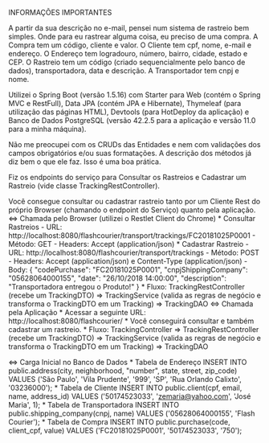 INFORMAÇÕES IMPORTANTES

A partir da sua descrição no e-mail, pensei num sistema de rastreio bem simples. Onde para eu rastrear alguma coisa, eu preciso de uma compra.
A Compra tem um código, cliente e valor. O Cliente tem cpf, nome, e-mail e endereço. O Endereço tem logradouro, número, bairro, cidade, estado
e CEP. O Rastreio tem um código (criado sequencialmente pelo banco de dados), transportadora, data e descrição. A Transportador tem cnpj e nome.

Utilizei o Spring Boot (versão 1.5.16) com Starter para Web (contém o Spring MVC e RestFull), Data JPA (contém JPA e Hibernate), Thymeleaf (para
utilização das páginas HTML), Devtools (para HotDeploy da aplicação) e Banco de Dados PostgreSQL (versão 42.2.5 para a aplicação e versão 11.0
para a minha máquina).

Não me preocupei com os CRUDs das Entidades e nem com validações dos campos obrigatórios e/ou suas formatações.
A descrição dos métodos já diz bem o que ele faz. Isso é uma boa prática.

Fiz os endpoints do serviço para Consultar os Rastreios e Cadastrar um Rastreio (vide classe TrackingRestController).

Você consegue consultar ou cadastrar rastreio tanto por um Cliente Rest do próprio Browser (chamando o endpoint do Serviço) quanto pela aplicação.
<=> Chamada pelo Browser (utilizei o Restlet Client do Chrome)
	* Consultar Rastreios
	  - URL: http://localhost:8080/flashcourier/transport/trackings/FC20181025P0001
	  - Método: GET
	  - Headers: Accept (application/json)
	* Cadastrar Rastreio
	  - URL: http://localhost:8080/flashcourier/transport/trackings
	  - Método: POST
	  - Headers: Accept (application/json) e Content-Type (application/json)
	  - Body: {
				"codePurchase": "FC20181025P0001",
  				"cnpjShippingCompany": "05628064000155",
				"date": "26/10/2018 14:00:00",
				"description": "Transportadora entregou o Produto!"
			  }
	* Fluxo: TrackingRestController (recebe um TrackingDTO) => TrackingService (valida as regras de negócio e transforma o TrackingDTO em um Tracking) => TrackingDAO
<=> Chamada pela Aplicação
	* Acessar a seguinte URL: http://localhost:8080/flashcourier/
	* Você conseguirá consultar e também cadastrar um rastreio.
	* Fluxo: TrackingController => TrackingRestController (recebe um TrackingDTO) => TrackingService (valida as regras de negócio e transforma o TrackingDTO em um 
	Tracking) => TrackingDAO

<=> Carga Inicial no Banco de Dados
    * Tabela de Endereço
      INSERT INTO public.address(city, neighborhood, "number", state, street, zip_code)
	  VALUES ('São Paulo', 'Vila Prudente', '999', 'SP', 'Rua Orlando Calixto', '03236000');
	* Tabela de Cliente
	  INSERT INTO public.client(cpf, email, name, address_id)
	  VALUES ('50174523033', 'zemaria@yahoo.com', 'José Maria', 1);
	* Tabela de Transportadora
	  INSERT INTO public.shipping_company(cnpj, name)
	  VALUES ('05628064000155', 'Flash Courier');
	* Tabela de Compra
	  INSERT INTO public.purchase(code, client_cpf, value)
	  VALUES ('FC20181025P0001', '50174523033', '750');
